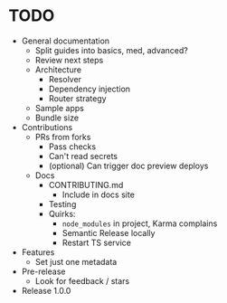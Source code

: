 # TODO

- General documentation
  - Split guides into basics, med, advanced?
  - Review next steps
  - Architecture
    - Resolver
    - Dependency injection
    - Router strategy
  - Sample apps
  - Bundle size
- Contributions
  - PRs from forks
    - Pass checks
    - Can't read secrets
    - (optional) Can trigger doc preview deploys
  - Docs
    - CONTRIBUTING.md
      - Include in docs site
    - Testing
    - Quirks:
      - `node_modules` in project, Karma complains
      - Semantic Release locally
      - Restart TS service
- Features
  - Set just one metadata
- Pre-release
  - Look for feedback / stars
- Release 1.0.0
